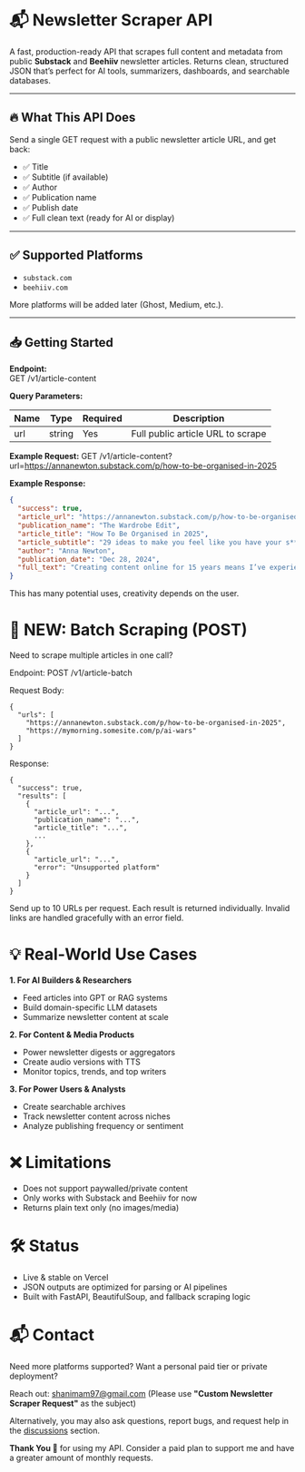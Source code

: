 # 📬 Newsletter Scraper API

A fast, production-ready API that scrapes full content and metadata from public **Substack** and **Beehiiv** newsletter articles. Returns clean, structured JSON that’s perfect for AI tools, summarizers, dashboards, and searchable databases.

---

## 🔥 What This API Does

Send a single GET request with a public newsletter article URL, and get back:

- ✅ Title  
- ✅ Subtitle (if available)  
- ✅ Author  
- ✅ Publication name  
- ✅ Publish date  
- ✅ Full clean text (ready for AI or display)
---
## ✅ Supported Platforms

- `substack.com`  
- `beehiiv.com`

More platforms will be added later (Ghost, Medium, etc.).

---

## 📥 Getting Started

**Endpoint:**  
GET /v1/article-content


**Query Parameters:**

| Name | Type   | Required | Description                          |
|------|--------|----------|--------------------------------------|
| url  | string | Yes      | Full public article URL to scrape    |

**Example Request:**
GET /v1/article-content?url=https://annanewton.substack.com/p/how-to-be-organised-in-2025


**Example Response:**
```json
{
  "success": true,
  "article_url": "https://annanewton.substack.com/p/how-to-be-organised-in-2025",
  "publication_name": "The Wardrobe Edit",
  "article_title": "How To Be Organised in 2025",
  "article_subtitle": "29 ideas to make you feel like you have your s**t together...",
  "author": "Anna Newton",
  "publication_date": "Dec 28, 2024",
  "full_text": "Creating content online for 15 years means I’ve experienced many eras -the ombre..."
}
```
This has many potential uses, creativity depends on the user.

# 🧠 NEW: Batch Scraping (POST)
Need to scrape multiple articles in one call?

Endpoint:
POST /v1/article-batch

Request Body:

    {
      "urls": [
        "https://annanewton.substack.com/p/how-to-be-organised-in-2025",
        "https://mymorning.somesite.com/p/ai-wars"
      ]
    }


Response:

    {
      "success": true,
      "results": [
        {
          "article_url": "...",
          "publication_name": "...",
          "article_title": "...",
          ...
        },
        {
          "article_url": "...",
          "error": "Unsupported platform"
        }
      ]
    }

Send up to 10 URLs per request. Each result is returned individually. Invalid links are handled gracefully with an error field.

# 💡 Real-World Use Cases

**1.  For AI Builders & Researchers**
- Feed articles into GPT or RAG systems
- Build domain-specific LLM datasets
- Summarize newsletter content at scale

**2. For Content & Media Products**

- Power newsletter digests or aggregators
- Create audio versions with TTS
- Monitor topics, trends, and top writers 
 
**3. For Power Users & Analysts**

- Create searchable archives
- Track newsletter content across niches
- Analyze publishing frequency or sentiment 

# ❌ Limitations

- Does not support paywalled/private content
- Only works with Substack and Beehiiv for now
- Returns plain text only (no images/media)

# 🛠 Status

- Live & stable on Vercel
- JSON outputs are optimized for parsing or AI pipelines
- Built with FastAPI, BeautifulSoup, and fallback scraping logic

# 📬 Contact
Need more platforms supported?
Want a personal paid tier or private deployment?

Reach out: shanimam97@gmail.com (Please use **"Custom Newsletter Scraper Request"** as the subject)

Alternatively, you may also ask questions, report bugs, and request help in the [discussions](https://rapidapi.com/Afterknight/api/universal-newsletter-scraper/discussions) section.

**Thank You 💙** for using my API. Consider a paid plan to support me and have a greater amount of monthly requests.



